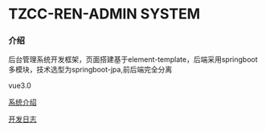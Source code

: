 # TZCC-REN-ADMIN SYSTEM 


### 介绍


后台管理系统开发框架，页面搭建基于element-template，后端采用springboot多模块，技术选型为springboot-jpa,前后端完全分离

vue3.0



[系统介绍](http://mp.weixin.qq.com/s?__biz=MzU1Nzc2NTM1MA==&mid=100000159&idx=1&sn=ae709de837e3b7c09ba43f6b4dee2c6b&chksm=7c3186164b460f00b00bf0eb771c8980c61461d0d867eef47628a8c24987c8bf5d19715cb0a5&scene=18#wechat_redirect)

[开发日志](http://mp.weixin.qq.com/s?__biz=MzU1Nzc2NTM1MA==&mid=100000169&idx=1&sn=bd8f7b3e0a3f4385cc5f27fc15adfd77&chksm=7c3186204b460f36a4291902bac3a64a3389b99c75c5d03e22d3c94d5d3ccf55c8a65433b2a3&scene=18#wechat_redirect)